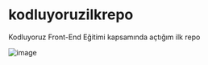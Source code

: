 # kodluyoruzilkrepo
Kodluyoruz Front-End Eğitimi kapsamında açtığım ilk repo



![image](https://www.duvargiydir.com/media/catalog/product/cache/1/image/650x/040ec09b1e35df139433887a97daa66f/h/a/hart0077-tablo-resim-duvar-kagidi-ev-dekorasyon-barcelona-park-guel-tablosu_1.jpg)